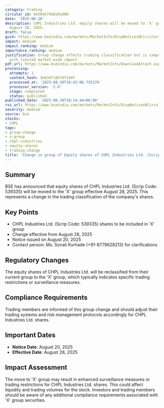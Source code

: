 ```yaml
---
category: trading
circular_id: 8e584e7568a91d80
date: '2025-08-20'
description: CHPL Industries Ltd. equity shares will be moved to 'X' group effective
  August 28, 2025.
draft: false
guid: https://www.bseindia.com/markets/MarketInfo/DispNoticesNCirculars.aspx?Noticeid={F6E1950C-CEC5-46E5-87E8-704FBAC473B0}&noticeno=20250820-13&dt=08/20/2025&icount=13&totcount=61&flag=0
impact: medium
impact_ranking: medium
importance_ranking: medium
justification: Group change affects trading classification but is company-specific
  with limited market-wide impact
pdf_url: https://www.bseindia.com/markets/MarketInfo/DownloadAttach.aspx?id=20250820-13&attachedId=
processing:
  attempts: 1
  content_hash: 3eb34710478f1d4f
  processed_at: '2025-08-20T18:43:08.735176'
  processor_version: '2.0'
  stage: completed
  status: published
published_date: '2025-08-20T10:14:44+00:00'
rss_url: https://www.bseindia.com/markets/MarketInfo/DispNoticesNCirculars.aspx?Noticeid={F6E1950C-CEC5-46E5-87E8-704FBAC473B0}&noticeno=20250820-13&dt=08/20/2025&icount=13&totcount=61&flag=0
severity: medium
source: bse
stocks:
- CHPL
tags:
- group-change
- x-group
- chpl-industries
- equity-shares
- trading-change
title: 'Change in group of Equity shares of CHPL Industries Ltd. (Scrip Code: 539335)'
---
```


## Summary

BSE has announced that equity shares of CHPL Industries Ltd. (Scrip Code: 539335) will be moved to the 'X' group effective August 28, 2025. This represents a change in the trading classification of the company's shares.

## Key Points

- CHPL Industries Ltd. (Scrip Code: 539335) shares to be included in 'X' group
- Change effective from August 28, 2025
- Notice issued on August 20, 2025
- Contact person: Ms. Sonali Kurhade (+91-8779628213) for clarifications

## Regulatory Changes

The equity shares of CHPL Industries Ltd. will be reclassified from their current group to the 'X' group, which typically indicates specific trading restrictions or surveillance measures.

## Compliance Requirements

Trading members are informed of this group change and should adjust their trading systems and risk management protocols accordingly for CHPL Industries Ltd. shares.

## Important Dates

- **Notice Date**: August 20, 2025
- **Effective Date**: August 28, 2025

## Impact Assessment

The move to 'X' group may result in enhanced surveillance measures or trading restrictions for CHPL Industries Ltd. shares. This could affect liquidity and trading volumes for the stock. Investors and trading members should be aware of any additional compliance requirements associated with 'X' group securities.